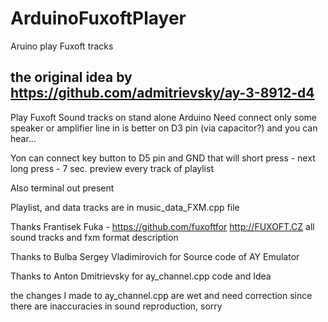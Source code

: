 # ArduinoFuxoftPlayer


Aruino play Fuxoft tracks


## the original idea by https://github.com/admitrievsky/ay-3-8912-d4

  Play Fuxoft Sound tracks on stand alone Arduino
  Need connect only some speaker or amplifier line in is better on D3 pin (via capacitor?)
  and you can hear...
 
 Yon can connect key button to D5 pin and GND that will
 short press - next
 long press - 7 sec. preview every track of playlist

 Also terminal out present


 Playlist, and data tracks are in music_data_FXM.cpp file


 Thanks Frantisek Fuka -  https://github.com/fuxoftfor http://FUXOFT.CZ all sound tracks and fxm format description

 Thanks to Bulba Sergey Vladimirovich for Source code of AY Emulator

 Thanks to Anton Dmitrievsky for ay_channel.cpp code and Idea

 the changes I made to ay_channel.cpp are wet and need correction
 since there are inaccuracies in sound reproduction, sorry
